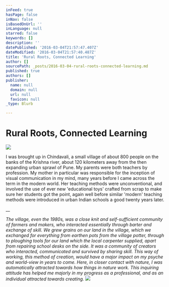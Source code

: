 ```yaml
---
inFeed: true
hasPage: false
inNav: false
isBasedOnUrl: ''
inLanguage: null
starred: false
keywords: []
description: ''
datePublished: '2016-03-04T21:57:47.407Z'
dateModified: '2016-03-04T21:57:40.487Z'
title: 'Rural Roots, Connected Learning'
author: []
sourcePath: _posts/2016-03-04-rural-roots-connected-learning.md
published: true
authors: []
publisher:
  name: null
  domain: null
  url: null
  favicon: null
_type: Blurb

---
```

# Rural Roots, Connected Learning
![](https://the-grid-user-content.s3-us-west-2.amazonaws.com/a6ec8576-052b-453b-8caf-4fc4f9e63d7f.jpg)

I was brought up in Chindavali, a small village of about 800 people on the banks of the Krishna river, about 120 kilometers away from the then expanding urban sprawl of Pune. My parents were both teachers by profession. My mother in particular was responsible for the inception of visual communication in my mind, many years before I came across the term in the modern world. Her teaching methods were unconventional, and involved the use of ever new 'educational toys' crafted from scrap to make sure her students got the point, again well before similar 'modern' teaching methods were introduced in urban Indian schools a good twenty years later. 

__

_The village, even
the 1980s, was a close knit and self-sufficient community of farmers 
and makers, who interacted essentially through barter and exchange of 
skill. We grew grains on our land in the village, which we exchanged for
everything from earthen pots from the village potter, through to 
ploughing tools for our land which the local carpenter supplied, apart 
from repairing school desks on the side. It was a community of creators 
who interacted, communicated and survived by sharing skill. This way of 
working, this method of creation, would have a major impact on my psyche
and world-view in years to come. Here, in closer contact with nature, I
was automatically attracted towards how things in nature work. This 
inquiring attitude has helped me majorly in my progress as a 
professional, and as an individual attracted towards creating._
![](https://the-grid-user-content.s3-us-west-2.amazonaws.com/8f8f9da0-1d13-4849-9f07-7062ea187e6c.jpg)